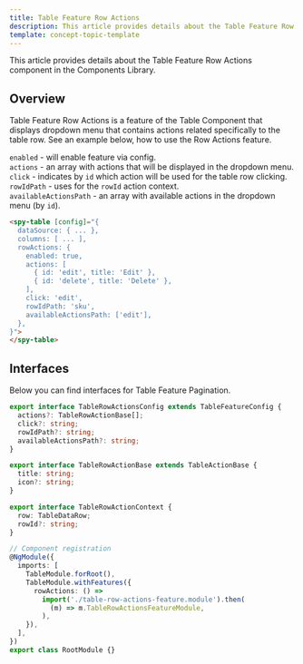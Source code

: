 ```yaml
---
title: Table Feature Row Actions
description: This article provides details about the Table Feature Row Actions component in the Components Library.
template: concept-topic-template
---
```


This article provides details about the Table Feature Row Actions component in the Components Library.

## Overview

Table Feature Row Actions is a feature of the Table Component that displays dropdown 
menu that contains actions related specifically to the table row.
See an example below, how to use the Row Actions feature.

`enabled` - will enable feature via config.  
`actions` - an array with actions that will be displayed in the dropdown menu.  
`click` - indicates by `id` which action will be used for the table row clicking.  
`rowIdPath` - uses for the `rowId` action context.  
`availableActionsPath` - an array with available actions in the dropdown menu (by `id`).  

```html
<spy-table [config]="{
  dataSource: { ... },
  columns: [ ... ],
  rowActions: {
    enabled: true,
    actions: [
      { id: 'edit', title: 'Edit' },
      { id: 'delete', title: 'Delete' },
    ],
    click: 'edit',
    rowIdPath: 'sku',
    availableActionsPath: ['edit'],
  },                                                                                        
}">
</spy-table>
```

## Interfaces

Below you can find interfaces for Table Feature Pagination.

```ts
export interface TableRowActionsConfig extends TableFeatureConfig {
  actions?: TableRowActionBase[];
  click?: string;
  rowIdPath?: string;
  availableActionsPath?: string;
}

export interface TableRowActionBase extends TableActionBase {
  title: string;
  icon?: string;
}

export interface TableRowActionContext {
  row: TableDataRow;
  rowId?: string;
}

// Component registration
@NgModule({
  imports: [
    TableModule.forRoot(),
    TableModule.withFeatures({
      rowActions: () =>
        import('./table-row-actions-feature.module').then(
          (m) => m.TableRowActionsFeatureModule,
        ),    
    }),
  ],
})
export class RootModule {}
```
